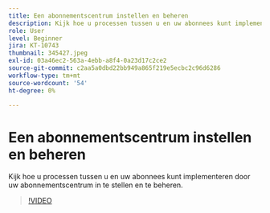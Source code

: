 ```yaml
---
title: Een abonnementscentrum instellen en beheren
description: Kijk hoe u processen tussen u en uw abonnees kunt implementeren door uw abonnementscentrum in te stellen en te beheren.
role: User
level: Beginner
jira: KT-10743
thumbnail: 345427.jpeg
exl-id: 03a46ec2-563a-4ebb-a8f4-0a23d17c2ce2
source-git-commit: c2aa5a0dbd22bb949a865f219e5ecbc2c96d6286
workflow-type: tm+mt
source-wordcount: '54'
ht-degree: 0%

---
```


# Een abonnementscentrum instellen en beheren

Kijk hoe u processen tussen u en uw abonnees kunt implementeren door uw abonnementscentrum in te stellen en te beheren.

>[!VIDEO](https://video.tv.adobe.com/v/345427/?quality=12&learn=on)
